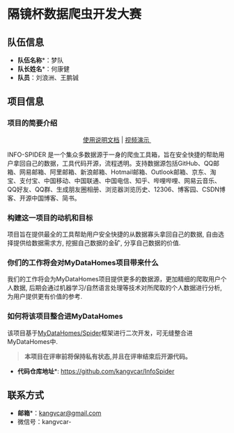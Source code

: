 # 隔镜杯数据爬虫开发大赛

## 队伍信息

* **队伍名称***：梦队
* **队长姓名***：何康健
* **队员**：刘浪洲、王鹏铖


## 项目信息
### 项目的简要介绍

<p align="center"><a href="https://infospider.vercel.app/">使用说明文档</a> | <a href="https://www.bilibili.com/video/BV14f4y1R7oF/">视频演示 ️</a></p>
INFO-SPIDER 是一个集众多数据源于一身的爬虫工具箱，旨在安全快捷的帮助用户拿回自己的数据，工具代码开源，流程透明。支持数据源包括GitHub、QQ邮箱、网易邮箱、阿里邮箱、新浪邮箱、Hotmail邮箱、Outlook邮箱、京东、淘宝、支付宝、中国移动、中国联通、中国电信、知乎、哔哩哔哩、网易云音乐、QQ好友、QQ群、生成朋友圈相册、浏览器浏览历史、12306、博客园、CSDN博客、开源中国博客、简书。

### 构建这一项目的动机和目标

项目旨在提供最全的工具帮助用户安全快捷的从数据寡头拿回自己的数据, 自由选择提供给数据需求方, 挖掘自己数据的金矿, 分享自己数据的价值.


### 你们的工作将会对MyDataHomes项目带来什么
 
 我们的工作将会为MyDataHomes项目提供更多的数据源，更加精细的爬取用户个人数据, 后期会通过机器学习/自然语言处理等技术对所爬取的个人数据进行分析, 为用户提供更有价值的参考.
 
### 如何将该项目整合进MyDataHomes

该项目基于[MyDataHomes/Spider](https://github.com/MyDataHomes/Spider)框架进行二次开发，可无缝整合进MyDataHomes中.

> **本项目在评审前将保持私有状态,并且在评审结束后开源代码。**

* **代码仓库地址***: https://github.com/kangvcar/InfoSpider



## 联系方式

* **邮箱***：kangvcar@gmail.com
* 微信号：kangvcar-
